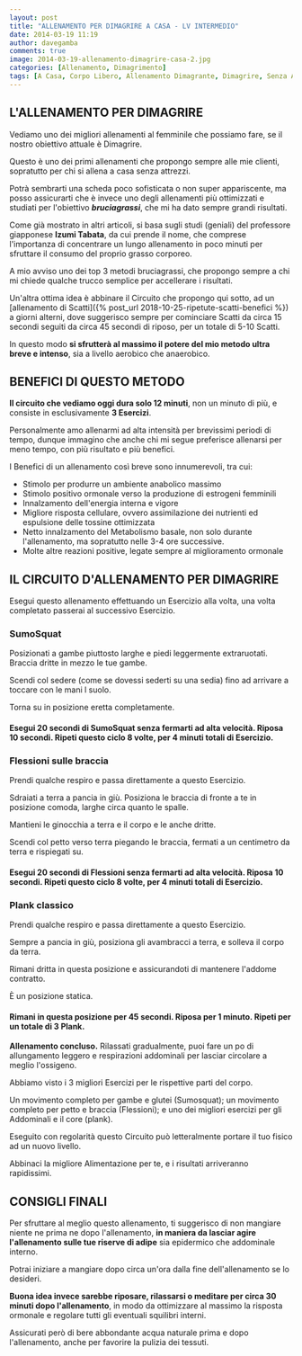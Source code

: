 ```yaml
---
layout: post
title: "ALLENAMENTO PER DIMAGRIRE A CASA - LV INTERMEDIO"
date: 2014-03-19 11:19
author: davegamba
comments: true
image: 2014-03-19-allenamento-dimagrire-casa-2.jpg
categories: [Allenamento, Dimagrimento]
tags: [A Casa, Corpo Libero, Allenamento Dimagrante, Dimagrire, Senza Attrezzi]
---
```


L'ALLENAMENTO PER DIMAGRIRE
---------------------------

Vediamo uno dei migliori allenamenti al femminile che possiamo fare, se il nostro obiettivo attuale è Dimagrire.

Questo è uno dei primi allenamenti che propongo sempre alle mie clienti, sopratutto per chi si allena a casa senza attrezzi.

Potrà sembrarti una scheda poco sofisticata o non super appariscente, ma posso assicurarti che è invece uno degli allenamenti più ottimizzati e studiati per l'obiettivo _**bruciagrassi**_, che mi ha dato sempre grandi risultati.

Come già mostrato in altri articoli, si basa sugli studi (geniali) del professore giapponese **Izumi Tabata**, da cui prende il nome, che comprese l'importanza di concentrare un lungo allenamento in poco minuti per sfruttare il consumo del proprio grasso corporeo.

A mio avviso uno dei top 3 metodi bruciagrassi, che propongo sempre a chi mi chiede qualche trucco semplice per accellerare i risultati.

Un'altra ottima idea è abbinare il Circuito che propongo qui sotto, ad un [allenamento di Scatti]({% post_url 2018-10-25-ripetute-scatti-benefici %}) a giorni alterni, dove suggerisco sempre per cominciare Scatti da circa 15 secondi seguiti da circa 45 secondi di riposo, per un totale di 5-10 Scatti.

In questo modo **si sfrutterà al massimo il potere del mio metodo ultra breve e intenso**, sia a livello aerobico che anaerobico.

BENEFICI DI QUESTO METODO
-------------------------

**Il circuito che vediamo oggi dura solo 12 minuti**, non un minuto di più, e consiste in esclusivamente **3 Esercizi**.

Personalmente amo allenarmi ad alta intensità per brevissimi periodi di tempo, dunque immagino che anche chi mi segue preferisce allenarsi per meno tempo, con più risultato e più benefici.

I Benefici di un allenamento così breve sono innumerevoli, tra cui:

+ Stimolo per produrre un ambiente anabolico massimo
+ Stimolo positivo ormonale verso la produzione di estrogeni femminili
+ Innalzamento dell'energia interna e vigore
+ Migliore risposta cellulare, ovvero assimilazione dei nutrienti ed espulsione delle tossine ottimizzata
+ Netto innalzamento del Metabolismo basale, non solo durante l'allenamento, ma sopratutto nelle 3-4 ore successive.
+ Molte altre reazioni positive, legate sempre al miglioramento ormonale

IL CIRCUITO D'ALLENAMENTO PER DIMAGRIRE
---------------------------------------

Esegui questo allenamento effettuando un Esercizio alla volta, una volta completato passerai al successivo Esercizio.


### SumoSquat

Posizionati a gambe piuttosto larghe e piedi leggermente extraruotati. Braccia dritte in mezzo le tue gambe.

Scendi col sedere (come se dovessi sederti su una sedia) fino ad arrivare a toccare con le mani l suolo.

Torna su in posizione eretta completamente.

#### Esegui 20 secondi di SumoSquat senza fermarti ad alta velocità. Riposa 10 secondi. Ripeti questo ciclo 8 volte, per 4 minuti totali di Esercizio.

### Flessioni sulle braccia

Prendi qualche respiro e passa direttamente a questo Esercizio.

Sdraiati a terra a pancia in giù. Posiziona le braccia di fronte a te in posizione comoda, larghe circa quanto le spalle.

Mantieni le ginocchia a terra e il corpo e le anche dritte.

Scendi col petto verso terra piegando le braccia, fermati a un centimetro da terra e rispiegati su.

#### Esegui 20 secondi di Flessioni senza fermarti ad alta velocità. Riposa 10 secondi. Ripeti questo ciclo 8 volte, per 4 minuti totali di Esercizio.

### Plank classico

Prendi qualche respiro e passa direttamente a questo Esercizio.

Sempre a pancia in giù, posiziona gli avambracci a terra, e solleva il corpo da terra.

Rimani dritta in questa posizione e assicurandoti di mantenere l'addome contratto.

È un posizione statica.

#### Rimani in questa posizione per 45 secondi. Riposa per 1 minuto. Ripeti per un totale di 3 Plank.

**Allenamento concluso.** Rilassati gradualmente, puoi fare un po di allungamento leggero e respirazioni addominali per lasciar circolare a meglio l'ossigeno.

Abbiamo visto i 3 migliori Esercizi per le rispettive parti del corpo.

Un movimento completo per gambe e glutei (Sumosquat); un movimento completo per petto e braccia (Flessioni); e uno dei migliori esercizi per gli Addominali e il core (plank).

Eseguito con regolarità questo Circuito può letteralmente portare il tuo fisico ad un nuovo livello.

Abbinaci la migliore Alimentazione per te, e i risultati arriveranno rapidissimi.

CONSIGLI FINALI
---------------

Per sfruttare al meglio questo allenamento, ti suggerisco di non mangiare niente ne prima ne dopo l'allenamento, **in maniera da lasciar agire l'allenamento sulle tue riserve di adipe** sia epidermico che addominale interno.

Potrai iniziare a mangiare dopo circa un'ora dalla fine dell'allenamento se lo desideri.

**Buona idea invece sarebbe riposare, rilassarsi o meditare per circa 30 minuti dopo l'allenamento**, in modo da ottimizzare al massimo la risposta ormonale e regolare tutti gli eventuali squilibri interni.

Assicurati però di bere abbondante acqua naturale prima e dopo l'allenamento, anche per favorire la pulizia dei tessuti.